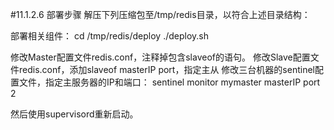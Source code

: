 #11.1.2.6	部署步骤 
解压下列压缩包至/tmp/redis目录，以符合上述目录结构：


部署相关组件：
cd /tmp/redis/deploy
./deploy.sh 

修改Master配置文件redis.conf，注释掉包含slaveof的语句。
修改Slave配置文件redis.conf，添加slaveof masterIP port，指定主从
修改三台机器的sentinel配置文件，指定主服务器的IP和端口：
sentinel monitor mymaster masterIP port 2

然后使用supervisord重新启动。
